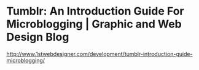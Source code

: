 <!--
id: 465640862
link: http://kevinisom.info/post/465640862/tumblr-an-introduction-guide-for-microblogging
slug: tumblr-an-introduction-guide-for-microblogging
date: Tue Mar 23 2010 02:44:54 GMT+1300 (NZDT)
raw: {"blog_name":"kevinisom","id":465640862,"post_url":"http://kevinisom.info/post/465640862/tumblr-an-introduction-guide-for-microblogging","slug":"tumblr-an-introduction-guide-for-microblogging","type":"link","date":"2010-03-22 13:44:54 GMT","timestamp":1269265494,"state":"published","format":"html","reblog_key":"3mr9MIHV","tags":[],"short_url":"http://tmblr.co/Zw68YyRmHsU","highlighted":[],"feed_item":"http://www.1stwebdesigner.com/development/tumblr-introduction-guide-microblogging/","from_feed_id":"650234","note_count":0,"title":"Tumblr: An Introduction Guide For Microblogging | Graphic and Web Design Blog","url":"http://www.1stwebdesigner.com/development/tumblr-introduction-guide-microblogging/","description":""}
publish: 2010-03-023
tags: 
title: Tumblr: An Introduction Guide For Microblogging | Graphic and Web Design Blog
-->


Tumblr: An Introduction Guide For Microblogging | Graphic and Web Design Blog
=============================================================================

<http://www.1stwebdesigner.com/development/tumblr-introduction-guide-microblogging/>


